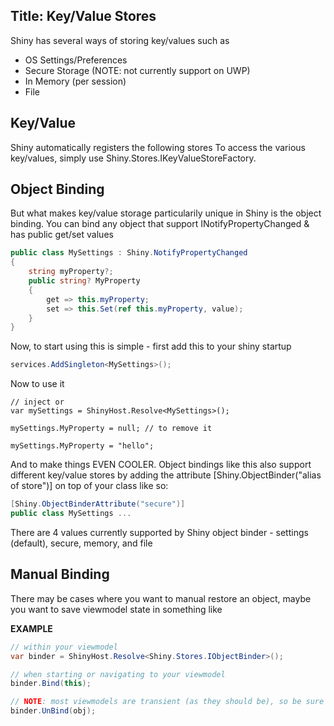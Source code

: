 ﻿Title: Key/Value Stores
---

Shiny has several ways of storing key/values such as
* OS Settings/Preferences
* Secure Storage (NOTE: not currently support on UWP)
* In Memory (per session)
* File

## Key/Value

Shiny automatically registers the following stores
To access the various key/values, simply use Shiny.Stores.IKeyValueStoreFactory.



## Object Binding

But what makes key/value storage particularily unique in Shiny is the object binding.  You can bind
any object that support INotifyPropertyChanged & has public get/set values

```csharp
public class MySettings : Shiny.NotifyPropertyChanged 
{
    string myProperty?;
    public string? MyProperty 
    {
        get => this.myProperty;
        set => this.Set(ref this.myProperty, value);
    }
}
```

Now, to start using this is simple - first add this to your shiny startup

```csharp
services.AddSingleton<MySettings>();
```

Now to use it

```chsarp
// inject or 
var mySettings = ShinyHost.Resolve<MySettings>();

mySettings.MyProperty = null; // to remove it 

mySettings.MyProperty = "hello";
```

And to make things EVEN COOLER.  Object bindings like this also support different key/value stores by
adding the attribute [Shiny.ObjectBinder("alias of store")] on top of your class like so:

```csharp
[Shiny.ObjectBinderAttribute("secure")]
public class MySettings ...
```

There are 4 values currently supported by Shiny object binder - settings (default), secure, memory, and file


## Manual Binding

There may be cases where you want to manual restore an object, maybe you want to save viewmodel state in something like 

**EXAMPLE**
```csharp
// within your viewmodel
var binder = ShinyHost.Resolve<Shiny.Stores.IObjectBinder>();

// when starting or navigating to your viewmodel
binder.Bind(this);

// NOTE: most viewmodels are transient (as they should be), so be sure to unbind the instance upon your viewmodel being navigated away from
binder.UnBind(obj);
```